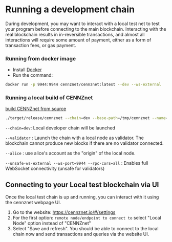 # Running a development chain

During development, you may want to interact with a local test net to test your program before connecting to the main blockchain. Interacting with the real blockchain results in in-reversible transactions, and almost all interactions will require some amount of payment, either as a form of transaction fees, or gas payment.

### Running from docker image
* Install [Docker](https://www.docker.com/)
* Run the command:
```bash
docker run -p 9944:9944 cennznet/cennznet:latest --dev --ws-external
```

### Running a local build of CENNZnet
[build CENNZnet from source](Network-participating/Node-operating/Running-a-Full-Node?id=building-from-source)

```bash
./target/release/cennznet --chain=dev --base-path=/tmp/cennznet --name=test --validator --alice --unsafe-ws-external --ws-port=9944 --rpc-cors=all
```

`--chain=dev`: Local developer chain will be launched

`--validator` : Launch the chain with a local node as validator. The blockchain cannot produce new blocks if there are no validator connected.

`--alice` : use alice's account as the "origin" of the local node.

`--unsafe-ws-external --ws-port=9944 --rpc-cors=all` : Enables full WebSocket connectivity (unsafe for validators)

## Connecting to your Local test blockchain via UI
Once the local test chain is up and running, you can interact with it using the cennznet webpage UI. 
1. Go to the website: https://cennznet.io/#/settings
2. For the first option: `remote node/endpoint to connect to` select "Local Node" option instead of "CENNZnet"
3. Select "Save and refresh".
You should be able to connect to the local chain now and send transactions and queries via the website UI.
